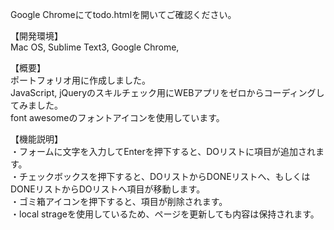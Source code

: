 Google Chromeにてtodo.htmlを開いてご確認ください。

【開発環境】<br>
Mac OS, Sublime Text3, Google Chrome, 

【概要】<br>
ポートフォリオ用に作成しました。<br>
JavaScript, jQueryのスキルチェック用にWEBアプリをゼロからコーディングしてみました。<br>
font awesomeのフォントアイコンを使用しています。

【機能説明】<br>
・フォームに文字を入力してEnterを押下すると、DOリストに項目が追加されます。<br>
・チェックボックスを押下すると、DOリストからDONEリストへ、もしくはDONEリストからDOリストへ項目が移動します。<br>
・ゴミ箱アイコンを押下すると、項目が削除されます。<br>
・local strageを使用しているため、ページを更新しても内容は保持されます。
